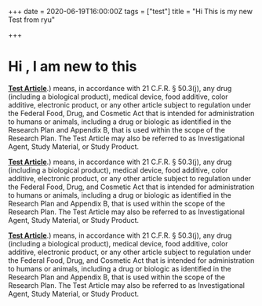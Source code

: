 +++
date = 2020-06-19T16:00:00Z
tags = ["test"]
title = "Hi This is my new Test from ryu"

+++
# Hi , I am new to this

[**Test Article**](https://www.lawinsider.com/dictionary/test-article#:\~:text=Test%20Article%20means%20any%20drug,262%20and%20263b%2D263n).) means, in accordance with 21 C.F.R. § 50.3(j), any drug (including a biological product), medical device, food additive, color additive, electronic product, or any other article subject to regulation under the Federal Food, Drug, and Cosmetic Act that is intended for administration to humans or animals, including a drug or biologic as identified in the Research Plan and Appendix B, that is used within the scope of the Research Plan. The Test Article may also be referred to as Investigational Agent, Study Material, or Study Product.

[**Test Article**](https://www.lawinsider.com/dictionary/test-article#:\~:text=Test%20Article%20means%20any%20drug,262%20and%20263b%2D263n).) means, in accordance with 21 C.F.R. § 50.3(j), any drug (including a biological product), medical device, food additive, color additive, electronic product, or any other article subject to regulation under the Federal Food, Drug, and Cosmetic Act that is intended for administration to humans or animals, including a drug or biologic as identified in the Research Plan and Appendix B, that is used within the scope of the Research Plan. The Test Article may also be referred to as Investigational Agent, Study Material, or Study Product.

[**Test Article**](https://www.lawinsider.com/dictionary/test-article#:\~:text=Test%20Article%20means%20any%20drug,262%20and%20263b%2D263n).) means, in accordance with 21 C.F.R. § 50.3(j), any drug (including a biological product), medical device, food additive, color additive, electronic product, or any other article subject to regulation under the Federal Food, Drug, and Cosmetic Act that is intended for administration to humans or animals, including a drug or biologic as identified in the Research Plan and Appendix B, that is used within the scope of the Research Plan. The Test Article may also be referred to as Investigational Agent, Study Material, or Study Product.